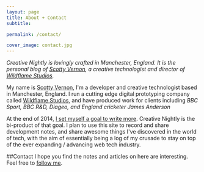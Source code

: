 ```yaml
---
layout: page
title: About + Contact
subtitle:

permalink: /contact/

cover_image: contact.jpg
---
```


*Creative Nightly is lovingly crafted in Manchester, England. It is the personal blog of <a href="http://twitter.com/KingScooty">Scotty Vernon</a>, a creative technologist and director of <a href="http://wildflame.co.uk">Wildflame Studios</a>.*


My name is <a target="_blank" href="http://twitter.com/kingscooty">Scotty Vernon</a>, I'm a developer and creative technologist based in Manchester, England. I run a cutting edge digital prototyping company called <a target="_blank" href="http://wildflame.co.uk">Wildflame Studios</a>, and have produced work for clients including *BBC Sport, BBC R&amp;D, Diageo, and England cricketer James Anderson*

<!--
###In the beginning...
In my early teens, I was fanatical about games and special effects. Companies like <a target="_blank" href="http://en.wikipedia.org/wiki/Rare_Ltd.">Rare</a> were a big inspiration. Back in the SNES and N64 days, Rare churned out at least 2 blockbusters a year, and were valuable to Nintendo's success in the 90's. These blockbusters included: Donkey Kong Country, Goldeneye, Banjo Kazooie, Jet Force Gemini, and Donkey Kong 64. They were constantly developing pioneering techniques in house, from <a target="_blank" href="http://en.wikipedia.org/wiki/Donkey_Kong_Country#Development">new compression techniques to enable higher sprite fidelity at a given memory footprint</a>, to ACM (Advanced Computer Modelling, <a target="_blank" href="http://en.wikipedia.org/wiki/Banjo-Kazooie#Development">to proprietary techniques to enable hi res texture rendering on the N64</a>. Rare were renowned for always <strong>pushing the boundaries and challenging technology</strong>, and this philosophy rubbed off on me from a young age.


At 15 year's old - looking to make the right decisions at school - I actually wrote to Rare asking for advice on how to get a job in the industry. A few weeks later (to my surprise), I received a hand signed letter back. Granted, I was a bit too young for them to just offer me a chance to apply, but the advice within that letter stays with me to this day. Along with the programs I was advised to learn (they used 3D Studio Max and Maya in house), was this nugget of gold:

> We typically hire based on creative talent, and **not** on whether you have a degree. So **focus on your creativity** and developing your showreel, and I'm sure we'll be hearing from you in a few years to come.

Basically, **let your craft do the talking**, and the work will come.

Soon after all this I stumbled across (then) Macromedia Flash and my love for hyper interactive websites was born. <a target="_blank" href="http://2advanced.com">2Advanced Studios</a> were now the new company I looked up to for creative inspiration. They constantly set higer bars for animation on The Web. I just had to get involved. I started up Wildflame Studios, which initially was merely a tag I slapped on all of my experimental learning projects, and started honing my craft.

When the first draft of the HTML5 specification took the web by storm in 2008, my goal was to achieve that level of interactive fidelity in a Flash-less browser environment and the rest is history...
-->

<!-- ###Creative Nightly -->

At the end of 2014, [I set myself a goal to write more](/2014/12/Farewell-2014-hello-2015/). Creative Nightly is the bi-product of that goal. I plan to use this site to record and share development notes, and share awesome things I've discovered in the world of tech, with the aim of essentially being a log of my crusade to stay on top of the ever expanding / advancing web tech industry.

##Contact
I hope you find the notes and articles on here are interesting. Feel free to <a target="_blank" href="http://twitter.com/kingscooty">follow me</a>.
